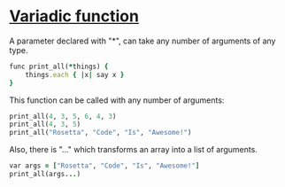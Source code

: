 [1]: https://rosettacode.org/wiki/Variadic_function

# [Variadic function][1]

A parameter declared with "\*", can take any number of arguments of any type.

```ruby
func print_all(*things) {
    things.each { |x| say x }
}
```


This function can be called with any number of arguments:

```ruby
print_all(4, 3, 5, 6, 4, 3)
print_all(4, 3, 5)
print_all("Rosetta", "Code", "Is", "Awesome!")
```


Also, there is "..." which transforms an array into a list of arguments.

```ruby
var args = ["Rosetta", "Code", "Is", "Awesome!"]
print_all(args...)
```
